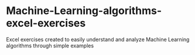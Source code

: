 # Machine-Learning-algorithms-excel-exercises
Excel exercises created to easily understand and analyze Machine Learning algorithms through simple examples
